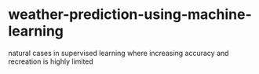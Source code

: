 # weather-prediction-using-machine-learning
natural cases in supervised learning where increasing accuracy and recreation is highly limited

